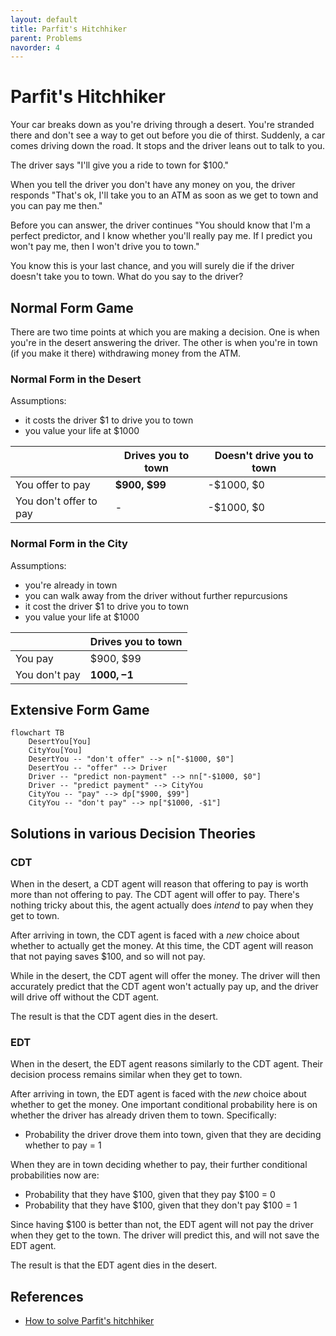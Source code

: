 ```yaml
---
layout: default
title: Parfit's Hitchhiker
parent: Problems
navorder: 4
---
```


# Parfit's Hitchhiker

Your car breaks down as you're driving through a desert. You're stranded there and don't see a way to get out before you die of thirst. Suddenly, a car comes driving down the road. It stops and the driver leans out to talk to you.

The driver says "I'll give you a ride to town for $100."

When you tell the driver you don't have any money on you, the driver responds "That's ok, I'll take you to an ATM as soon as we get to town and you can pay me then."

Before you can answer, the driver continues "You should know that I'm a perfect predictor, and I know whether you'll really pay me. If I predict you won't pay me, then I won't drive you to town."

You know this is your last chance, and you will surely die if the driver doesn't take you to town. What do you say to the driver?

## Normal Form Game

There are two time points at which you are making a decision. One is when you're in the desert answering the driver. The other is when you're in town (if you make it there) withdrawing money from the ATM.

### Normal Form in the Desert

Assumptions:
* it costs the driver $1 to drive you to town
* you value your life at $1000

| | Drives you to town | Doesn't drive you to town |
|---|---|---|
| You offer to pay | **$900, $99** | -$1000, $0 |
| You don't offer to pay  | - | -$1000, $0 |

### Normal Form in the City

Assumptions:
* you're already in town
* you can walk away from the driver without further repurcusions
* it cost the driver $1 to drive you to town
* you value your life at $1000

| | Drives you to town |
|---|---|
| You pay | $900, $99 |
| You don't pay  | **$1000, -$1** |


## Extensive Form Game

```mermaid
flowchart TB
	DesertYou[You]
	CityYou[You]
    DesertYou -- "don't offer" --> n["-$1000, $0"]
    DesertYou -- "offer" --> Driver
    Driver -- "predict non-payment" --> nn["-$1000, $0"]
    Driver -- "predict payment" --> CityYou
    CityYou -- "pay" --> dp["$900, $99"]
    CityYou -- "don't pay" --> np["$1000, -$1"]
```

## Solutions in various Decision Theories

### CDT

When in the desert, a CDT agent will reason that offering to pay is worth more than not offering to pay. The CDT agent will offer to pay. There's nothing tricky about this, the agent actually does _intend_ to pay when they get to town.

After arriving in town, the CDT agent is faced with a _new_ choice about whether to actually get the money. At this time, the CDT agent will reason that not paying saves $100, and so will not pay.

While in the desert, the CDT agent will offer the money. The driver will then accurately predict that the CDT agent won't actually pay up, and the driver will drive off without the CDT agent.

The result is that the CDT agent dies in the desert.

### EDT

When in the desert, the EDT agent reasons similarly to the CDT agent. Their decision process remains similar when they get to town.

After arriving in town, the EDT agent is faced with the _new_ choice about whether to get the money. One important conditional probability here is on whether the driver has already driven them to town. Specifically:

* Probability the driver drove them into town, given that they are deciding whether to pay = 1

When they are in town deciding whether to pay, their further conditional probabilities now are:

* Probability that they have $100, given that they pay $100 = 0
* Probability that they have $100, given that they don't pay $100 = 1

Since having $100 is better than not, the EDT agent will not pay the driver when they get to the town. The driver will predict this, and will not save the EDT agent.

The result is that the EDT agent dies in the desert.


## References

* [How to solve Parfit's hitchhiker](https://www.cantorsparadise.com/how-to-solve-parfits-hitchhiker-99d9b74a2040)
